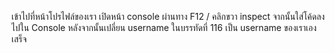 เข้าไปที่หน้าโปรไฟล์ของเรา เปิดหน้า console ผ่านทาง F12 / คลิกขวา inspect
จากนั้นใส่โค้ดลงไปใน Console
หลังจากนั้นเปลี่ยน username ในบรรทัดที่ 116 เป็น username ของเราเองเสร็จ
